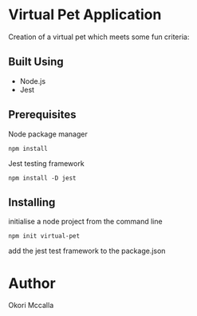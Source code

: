 # Virtual Pet Application

Creation of a virtual pet which meets some fun criteria:


## Built Using

 * Node.js
 * Jest

## Prerequisites

Node package manager

```
npm install
```

Jest testing framework
```
npm install -D jest
```
## Installing

initialise a node project from the command line

```
npm init virtual-pet
```
add the jest test framework to the package.json

# Author 

Okori Mccalla
